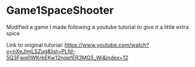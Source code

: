 # Game1SpaceShooter
Modified a game I made following a youtube tutorial to give it a little extra spice

Link to original tutorial: https://www.youtube.com/watch?v=nXeJImLSZug&list=PLfd-5Q3Fwq0WKrkEKw12nqpfER3MG5_Wi&index=12
